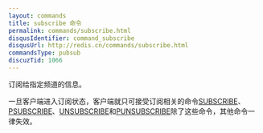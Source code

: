 ```yaml
---
layout: commands
title: subscribe 命令
permalink: commands/subscribe.html
disqusIdentifier: command_subscribe
disqusUrl: http://redis.cn/commands/subscribe.html
commandsType: pubsub
discuzTid: 1066
---
```


订阅给指定频道的信息。

一旦客户端进入订阅状态，客户端就只可接受订阅相关的命令[SUBSCRIBE](/commands/subscribe.html)、[PSUBSCRIBE](/commands/psubscribe.html)、[UNSUBSCRIBE](/commands/unsubscribe.html)和[PUNSUBSCRIBE](/commands/punsubscribe.html)除了这些命令，其他命令一律失效。
